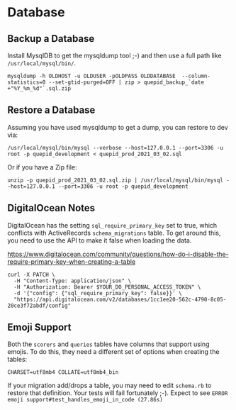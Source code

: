# Database

## Backup a Database

Install MysqlDB to get the mysqldump tool ;-) and then use a full path like `/usr/local/mysql/bin/`.

```
mysqldump -h OLDHOST -u OLDUSER -pOLDPASS OLDDATABASE  --column-statistics=0 --set-gtid-purged=OFF | zip > quepid_backup_`date +"%Y_%m_%d"`.sql.zip
```

## Restore a Database

Assuming you have used mysqldump to get a dump, you can restore to dev via:

```
/usr/local/mysql/bin/mysql --verbose --host=127.0.0.1 --port=3306 -u root -p quepid_development < quepid_prod_2021_03_02.sql
```

Or if you have a Zip file:

```
unzip -p quepid_prod_2021_03_02.sql.zip | /usr/local/mysql/bin/mysql --host=127.0.0.1 --port=3306 -u root -p quepid_development
```

## DigitalOcean Notes

DigitalOcean has the setting `sql_require_primary_key` set to true, which conflicts with ActiveRecords `schema_migrations` table.
To get around this, you need to use the API to make it false when loading the data. 

https://www.digitalocean.com/community/questions/how-do-i-disable-the-require-primary-key-when-creating-a-table

```
curl -X PATCH \
  -H "Content-Type: application/json" \
  -H "Authorization: Bearer $YOUR_DO_PERSONAL_ACCESS_TOKEN" \
  -d '{"config": {"sql_require_primary_key": false}}' \
  "https://api.digitalocean.com/v2/databases/1cc1ee20-562c-4790-8c05-20ce3f72abdf/config"
```

## Emoji Support

Both the `scorers` and `queries` tables have columns that support using emojis.   To do this, they need
a different set of options when creating the tables:

```
CHARSET=utf8mb4 COLLATE=utf8mb4_bin
```

If your migration add/drops a table, you may need to edit `schema.rb` to restore that definition.  Your tests
will fail fortunately ;-).  Expect to see `ERROR emoji support#test_handles_emoji_in_code (27.86s)`
